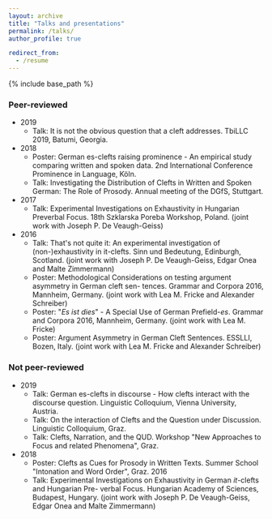 ```yaml
---
layout: archive
title: "Talks and presentations"
permalink: /talks/
author_profile: true

redirect_from:
  - /resume
---
```


{% include base_path %}

### Peer-reviewed
* 2019
	* Talk: It is not the obvious question that a cleft addresses. TbiLLC 2019, Batumi, Georgia.
* 2018
	* Poster: German es-clefts raising prominence - An empirical study comparing written and
spoken data. 2nd International Conference Prominence in Language, Köln.
	* Talk: Investigating the Distribution of Clefts in Written and Spoken German: The Role of
Prosody. Annual meeting of the DGfS, Stuttgart.
* 2017
	* Talk: Experimental Investigations on Exhaustivity in Hungarian Preverbal Focus. 18th Szklarska
Poreba Workshop, Poland. (joint work with Joseph P. De Veaugh-Geiss)
* 2016
	* Talk: That's not quite it: An experimental investigation of (non-)exhaustivity in it-clefts.
Sinn und Bedeutung, Edinburgh, Scotland. (joint work with Joseph P. De Veaugh-Geiss,
Edgar Onea and Malte Zimmermann)
	* Poster: Methodological Considerations on testing argument asymmetry in German cleft sen-
tences. Grammar and Corpora 2016, Mannheim, Germany. (joint work with Lea M. Fricke
and Alexander Schreiber)
	* Poster: "*Es ist dies*" - A Special Use of German Prefield-*es*. Grammar and Corpora 2016,
Mannheim, Germany. (joint work with Lea M. Fricke)
	* Poster: Argument Asymmetry in German Cleft Sentences. ESSLLI, Bozen, Italy. (joint work
with Lea M. Fricke and Alexander Schreiber)

### Not peer-reviewed
* 2019
	* Talk: German es-clefts in discourse - How clefts interact with the discourse question. Linguistic
Colloquium, Vienna University, Austria.
	* Talk: On the interaction of Clefts and the Question under Discussion. Linguistic Colloquium,
Graz.
	* Talk: Clefts, Narration, and the QUD. Workshop "New Approaches to Focus and related
Phenomena", Graz.
* 2018
	* Poster: Clefts as Cues for Prosody in Written Texts. Summer School "Intonation and Word
Order", Graz.
2016
	* Talk: Experimental Investigations on Exhaustivity in German *it*-clefts and Hungarian Pre-
verbal Focus. Hungarian Academy of Sciences, Budapest, Hungary. (joint work with Joseph
P. De Veaugh-Geiss, Edgar Onea and Malte Zimmermann)

